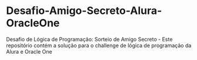 # Desafio-Amigo-Secreto-Alura-OracleOne
Desafio de Lógica de Programação: Sorteio de Amigo Secreto - Este repositório contém a solução para o challenge de lógica de programação da Alura e Oracle One
